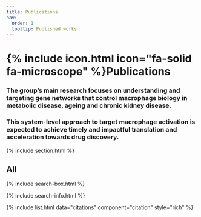 ```yaml
---
title: Publications
nav:
  order: 1
  tooltip: Published works
---
```


# {% include icon.html icon="fa-solid fa-microscope" %}Publications

### The group’s main research focuses on understanding and targeting gene networks that control macrophage biology in metabolic disease, ageing and chronic kidney disease. 
### This system-level approach to target macrophage activation is expected to achieve timely and impactful translation and acceleration towards drug discovery. 

{% include section.html %}

## All

{% include search-box.html %}

{% include search-info.html %}

{% include list.html data="citations" component="citation" style="rich" %}
